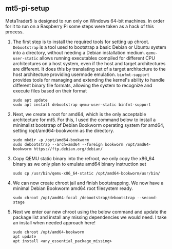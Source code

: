 ## mt5-pi-setup
MetaTrader5 is designed to run only on Windows 64-bit machines. In order for it to run on a Raspberry Pi some steps were taken as a hack of this process.   

1. The first step is to install the required tools for setting up chroot. `Debootstrap` is a tool used to bootstrap a basic Debian or Ubuntu system into a directory, without needing a Debian installation medium. `qemu-user-static` allows running executables compiled for different CPU architectures on a host system, even if the host and target architectures are different. It does this by translating set of a target architecture to the host architecture providing usermode emulation. `binfmt-support` provides tools for managing and extending the kernel's ability to handle different binary file formats, allowing the system to recognize and execute files based on their format
   ```
   sudo apt update
   sudo apt install debootstrap qemu-user-static binfmt-support
2. Next, we create a root for amd64, which is the only acceptable architecture for mt5. For this, I used the command below to install a minimalist bootstrap of Debian Bookworm operating system for amd64, setting /opt/amd64-bookworm as the directory.
   ```
   sudo mkdir -p /opt/amd64-bookworm
   sudo debootstrap --arch=amd64 --foreign bookworm /opt/amd64-bookworm https://ftp.debian.org/debian/
3. Copy QEMU static binary into the refroot, we only copy the x86_64 binary as we only plan to emulate amd64 binary instruction set
   ```
   sudo cp /usr/bin/qemu-x86_64-static /opt/amd64-bookworm/usr/bin/
4. We can now create chroot jail and finish bootstrapping. We now have a minimal Debian Bookworm amd64 root filesystem ready.
   ```
   sudo chroot /opt/amd64-focal /debootstrap/debootstrap --second-stage
5. Next we enter our new chroot using the below command and update the package list and install any missing dependencies we would need. I take an install when needed approach here!
   ```
   sudo chroot /opt/amd64-bookworm
   apt update
   apt install <any_essential_package_missing>
